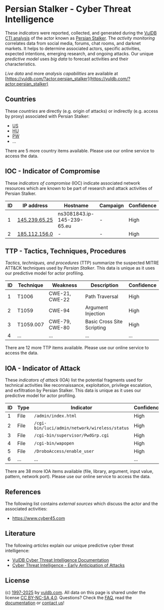 # Persian Stalker - Cyber Threat Intelligence

These _indicators_ were reported, collected, and generated during the [VulDB CTI analysis](https://vuldb.com/?kb.cti) of the actor known as [Persian Stalker](https://vuldb.com/?actor.persian_stalker). The _activity monitoring_ correlates data from social media, forums, chat rooms, and darknet markets. It helps to determine associated actors, specific activities, expected intentions, emerging research, and ongoing attacks. Our unique _predictive model_ uses _big data_ to forecast activities and their characteristics.

_Live data_ and more _analysis capabilities_ are available at [https://vuldb.com/?actor.persian_stalker](https://vuldb.com/?actor.persian_stalker)

## Countries

These _countries_ are directly (e.g. origin of attacks) or indirectly (e.g. access by proxy) associated with Persian Stalker:

* [US](https://vuldb.com/?country.us)
* [HU](https://vuldb.com/?country.hu)
* [PW](https://vuldb.com/?country.pw)
* ...

There are 5 more country items available. Please use our online service to access the data.

## IOC - Indicator of Compromise

These _indicators of compromise_ (IOC) indicate associated network resources which are known to be part of research and attack activities of Persian Stalker.

ID | IP address | Hostname | Campaign | Confidence
-- | ---------- | -------- | -------- | ----------
1 | [145.239.65.25](https://vuldb.com/?ip.145.239.65.25) | ns3081843.ip-145-239-65.eu | - | High
2 | [185.112.156.0](https://vuldb.com/?ip.185.112.156.0) | - | - | High

## TTP - Tactics, Techniques, Procedures

_Tactics, techniques, and procedures_ (TTP) summarize the suspected MITRE ATT&CK techniques used by _Persian Stalker_. This data is unique as it uses our predictive model for actor profiling.

ID | Technique | Weakness | Description | Confidence
-- | --------- | -------- | ----------- | ----------
1 | T1006 | CWE-21, CWE-22 | Path Traversal | High
2 | T1059 | CWE-94 | Argument Injection | High
3 | T1059.007 | CWE-79, CWE-80 | Basic Cross Site Scripting | High
4 | ... | ... | ... | ...

There are 12 more TTP items available. Please use our online service to access the data.

## IOA - Indicator of Attack

These _indicators of attack_ (IOA) list the potential fragments used for technical activities like reconnaissance, exploitation, privilege escalation, and exfiltration by Persian Stalker. This data is unique as it uses our predictive model for actor profiling.

ID | Type | Indicator | Confidence
-- | ---- | --------- | ----------
1 | File | `/admin/index.html` | High
2 | File | `/cgi-bin/luci/admin/network/wireless/status` | High
3 | File | `/cgi-bin/supervisor/PwdGrp.cgi` | High
4 | File | `/cgi-bin/wapopen` | High
5 | File | `/DroboAccess/enable_user` | High
6 | ... | ... | ...

There are 38 more IOA items available (file, library, argument, input value, pattern, network port). Please use our online service to access the data.

## References

The following list contains _external sources_ which discuss the actor and the associated activities:

* https://www.cyber45.com

## Literature

The following _articles_ explain our unique predictive cyber threat intelligence:

* [VulDB Cyber Threat Intelligence Documentation](https://vuldb.com/?kb.cti)
* [Cyber Threat Intelligence - Early Anticipation of Attacks](https://www.scip.ch/en/?labs.20201022)

## License

(c) [1997-2025](https://vuldb.com/?kb.changelog) by [vuldb.com](https://vuldb.com/?kb.about). All data on this page is shared under the license [CC BY-NC-SA 4.0](https://creativecommons.org/licenses/by-nc-sa/4.0/). Questions? Check the [FAQ](https://vuldb.com/?kb.faq), read the [documentation](https://vuldb.com/?kb) or [contact us](https://vuldb.com/?contact)!
